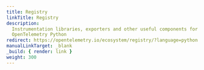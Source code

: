 ```yaml
---
title: Registry
linkTitle: Registry
description:
  Instrumentation libraries, exporters and other useful components for
  OpenTelemetry Python
redirect: https://opentelemetry.io/ecosystem/registry/?language=python
manualLinkTarget: _blank
_build: { render: link }
weight: 300
---
```

